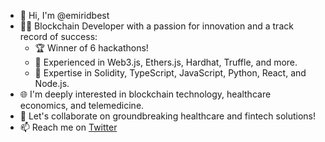 - 👋 Hi, I'm @emiridbest
- 👨‍💻 Blockchain Developer with a passion for innovation and a track record of success:
  - 🏆 Winner of 6 hackathons!
  - 💼 Experienced in Web3.js, Ethers.js, Hardhat, Truffle, and more.
  - 🧱 Expertise in Solidity, TypeScript, JavaScript, Python, React, and Node.js.
- 🌐 I'm deeply interested in blockchain technology, healthcare economics, and telemedicine.
- 🤝 Let's collaborate on groundbreaking healthcare and fintech solutions!
- 📫 Reach me on [Twitter](http://twitter.com/emiridbest)

<!---
emiridbest/emiridbest is a ✨ special ✨ repository because its `README.md` (this file) appears on your GitHub profile.
You can click the Preview link to take a look at your changes.
--->
